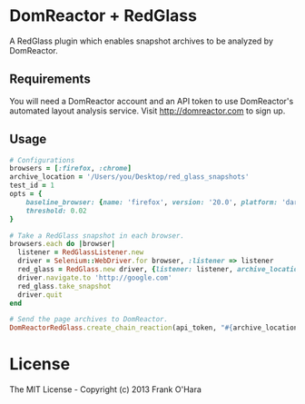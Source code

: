 # DomReactor + RedGlass

A RedGlass plugin which enables snapshot archives to be analyzed by DomReactor.

## Requirements

You will need a DomReactor account and an API token to use DomReactor's automated layout analysis service.  Visit http://domreactor.com to sign up.

## Usage

```ruby
# Configurations
browsers = [:firefox, :chrome]
archive_location = '/Users/you/Desktop/red_glass_snapshots'
test_id = 1
opts = {
    baseline_browser: {name: 'firefox', version: '20.0', platform: 'darwin'},
    threshold: 0.02
}

# Take a RedGlass snapshot in each browser.
browsers.each do |browser|
  listener = RedGlassListener.new
  driver = Selenium::WebDriver.for browser, :listener => listener
  red_glass = RedGlass.new driver, {listener: listener, archive_location: archive_location, test_id: test_id}
  driver.navigate.to 'http://google.com'
  red_glass.take_snapshot
  driver.quit
end

# Send the page archives to DomReactor.
DomReactorRedGlass.create_chain_reaction(api_token, "#{archive_location}/#{test_id}", opts)
```

# License

The MIT License - Copyright (c) 2013 Frank O'Hara
